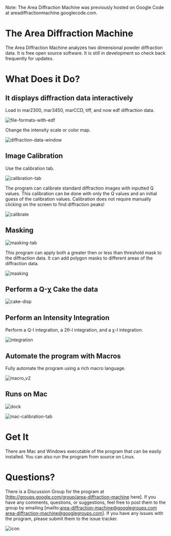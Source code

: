 Note: The Area Diffraction Machine was previously hosted on Google Code at areadiffractionmachine.googlecode.com.

# The Area Diffraction Machine

The Area Diffraction Machine analyzes two dimensional powder diffraction data. It is free open source software. It is still in development so check back frequently for updates.

# What Does it Do?

## It displays diffraction data interactively

Load in mar2300, mar3450, marCCD, tiff, and now edf diffraction data.

![file-formats-with-edf](https://raw.github.com/joshualande/AreaDiffractionMachine/master/media_files/file-formats-with-edf.jpg)

Change the intensity scale or color map.

![diffraction-data-window](https://raw.github.com/joshualande/AreaDiffractionMachine/master/media_files/diffraction-data-window.jpg)

## Image Calibration
 
Use the calibration tab.

![calibration-tab](https://raw.github.com/joshualande/AreaDiffractionMachine/master/media_files/calibration-tab.jpg)

The program can calibrate standard diffraction images with inputted Q values. This calibration can be done with only the Q values and an initial guess of the calibration values. Calibration does not require manually clicking on the screen to find diffraction peaks!

![calibrate](https://raw.github.com/joshualande/AreaDiffractionMachine/master/media_files/calibrate.jpg)

## Masking

![masking-tab](https://raw.github.com/joshualande/AreaDiffractionMachine/master/media_files/masking-tab.jpg)

This program can apply both a greater then or less than threshold mask to the diffraction data. It can add polygon masks to different areas of the diffraction data.

![masking](https://raw.github.com/joshualande/AreaDiffractionMachine/master/media_files/masking.jpg)

## Perform a Q-χ Cake the data

![cake-disp](https://raw.github.com/joshualande/AreaDiffractionMachine/master/media_files/cake-disp.jpg)

## Perform an Intensity Integration 

Perform a Q-I integration, a 2θ-I integration, and a χ-I integration. 

![integration](https://raw.github.com/joshualande/AreaDiffractionMachine/master/media_files/integration.jpg)


## Automate the program with Macros

Fully automate the program using a rich macro language.

![macro_v2](https://raw.github.com/joshualande/AreaDiffractionMachine/master/media_files/macro_v2.jpg)

## Runs on Mac

![dock](https://raw.github.com/joshualande/AreaDiffractionMachine/master/media_files/dock.jpg)

![mac-calibration-tab](https://raw.github.com/joshualande/AreaDiffractionMachine/master/media_files/mac-calibration-tab.jpg)

# Get It 

There are Mac and Windows executable of the program that can be easily installed. You can also run the program from source on Linux.

# Questions?

There is a Discussion Group for the program at [http://groups.google.com/group/area-diffraction-machine here]. If you have any comments, questions, or suggestions, feel free to post them to the group by emailing [mailto:area-diffraction-machine@googlegroups.com area-diffraction-machine@googlegroups.com]. If you have any issues with the program, please submit them to the issue tracker.

![icon](https://raw.github.com/joshualande/AreaDiffractionMachine/master/media_files/icon.jpg)
